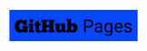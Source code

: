 
<a href="https://bait-linux.github.io/Snooper-Eyes/"><p align="center"><img src="https://github.com/BAIT-LINUX/Snooper-Eyes/blob/a5463141f630fd691ab51b49abe2a8e8addc2f48/20220107_141245.jpg" width="45%"></a>

